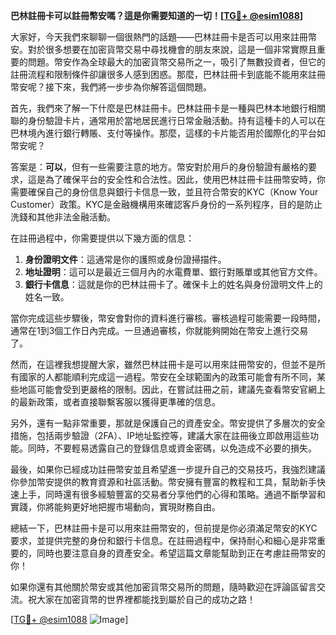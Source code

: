 **巴林註冊卡可以註冊幣安嗎？這是你需要知道的一切！[[TG💪+ @esim1088](https://t.me/s/esim1088)]**

大家好，今天我們來聊聊一個很熱門的話題——巴林註冊卡是否可以用來註冊幣安。對於很多想要在加密貨幣交易中尋找機會的朋友來說，這是一個非常實際且重要的問題。幣安作為全球最大的加密貨幣交易所之一，吸引了無數投資者，但它的註冊流程和限制條件卻讓很多人感到困惑。那麼，巴林註冊卡到底能不能用來註冊幣安呢？接下來，我們將一步步為你解答這個問題。

首先，我們來了解一下什麼是巴林註冊卡。巴林註冊卡是一種與巴林本地銀行相關聯的身份驗證卡片，通常用於當地居民進行日常金融活動。持有這種卡的人可以在巴林境內進行銀行轉賬、支付等操作。那麼，這樣的卡片能否用於國際化的平台如幣安呢？

答案是：**可以**，但有一些需要注意的地方。幣安對於用戶的身份驗證有嚴格的要求，這是為了確保平台的安全性和合法性。因此，使用巴林註冊卡註冊幣安時，你需要確保自己的身份信息與銀行卡信息一致，並且符合幣安的KYC（Know Your Customer）政策。KYC是金融機構用來確認客戶身份的一系列程序，目的是防止洗錢和其他非法金融活動。

在註冊過程中，你需要提供以下幾方面的信息：

1. **身份證明文件**：這通常是你的護照或身份證掃描件。
2. **地址證明**：這可以是最近三個月內的水電費單、銀行對賬單或其他官方文件。
3. **銀行卡信息**：這就是你的巴林註冊卡了。確保卡上的姓名與身份證明文件上的姓名一致。

當你完成這些步驟後，幣安會對你的資料進行審核。審核過程可能需要一段時間，通常在1到3個工作日內完成。一旦通過審核，你就能夠開始在幣安上進行交易了。

然而，在這裡我想提醒大家，雖然巴林註冊卡是可以用來註冊幣安的，但並不是所有國家的人都能順利完成這一過程。幣安在全球範圍內的政策可能會有所不同，某些地區可能會受到更嚴格的限制。因此，在嘗試註冊之前，建議先查看幣安官網上的最新政策，或者直接聯繫客服以獲得更準確的信息。

另外，還有一點非常重要，那就是保護自己的資產安全。幣安提供了多層次的安全措施，包括兩步驗證（2FA）、IP地址監控等，建議大家在註冊後立即啟用這些功能。同時，不要輕易透露自己的登錄信息或資金密碼，以免造成不必要的損失。

最後，如果你已經成功註冊幣安並且希望進一步提升自己的交易技巧，我強烈建議你參加幣安提供的教育資源和社區活動。幣安擁有豐富的教程和工具，幫助新手快速上手，同時還有很多經驗豐富的交易者分享他們的心得和策略。通過不斷學習和實踐，你將能夠更好地把握市場動向，實現財務自由。

總結一下，巴林註冊卡是可以用來註冊幣安的，但前提是你必須滿足幣安的KYC要求，並提供完整的身份和銀行卡信息。在註冊過程中，保持耐心和細心是非常重要的，同時也要注意自身的資產安全。希望這篇文章能幫助到正在考慮註冊幣安的你！

如果你還有其他關於幣安或其他加密貨幣交易所的問題，隨時歡迎在評論區留言交流。祝大家在加密貨幣的世界裡都能找到屬於自己的成功之路！

[[TG💪+ @esim1088](https://t.me/s/esim1088) ![Image](https://i.postimg.cc/4NQfJmqS/Snipaste-2025-05-13-00-14-12.png)]